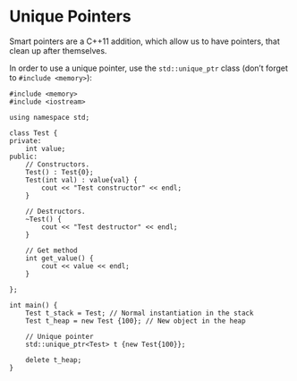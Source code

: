 # Unique Pointers

Smart pointers are a C++11 addition, which allow us to have pointers, that clean up after themselves.

In order to use a unique pointer, use the `std::unique_ptr` class (don’t forget to `#include <memory>`):

```
#include <memory>
#include <iostream>

using namespace std;

class Test {
private:
    int value;
public:
    // Constructors.
    Test() : Test{0};
    Test(int val) : value{val} {
        cout << "Test constructor" << endl;
    }
    
    // Destructors.
    ~Test() {
        cout << "Test destructor" << endl;
    }
    
    // Get method
    int get_value() {
        cout << value << endl;
    }
    
};

int main() {
    Test t_stack = Test; // Normal instantiation in the stack
    Test t_heap = new Test {100}; // New object in the heap
    
    // Unique pointer
    std::unique_ptr<Test> t {new Test{100}};
    
    delete t_heap;
}
```